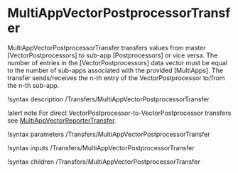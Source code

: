 # MultiAppVectorPostprocessorTransfer

MultiAppVectorPostprocessorTransfer transfers values from master [VectorPostprocessors] to sub-app
[Postprocessors] or vice versa. The number of entries in the [VectorPostprocessors] data vector must
be equal to the number of sub-apps associated with the provided [MultiApps]. The transfer
sends/receives the n-th entry of the VectorPostprocessor to/from the n-th sub-app.

!syntax description /Transfers/MultiAppVectorPostprocessorTransfer

!alert note
For direct VectorPostprocessor-to-VectorPostprocessor transfers see [MultiAppVectorReporterTransfer](MultiAppReporterTransfer.md#vector_transfer).

!syntax parameters /Transfers/MultiAppVectorPostprocessorTransfer

!syntax inputs /Transfers/MultiAppVectorPostprocessorTransfer

!syntax children /Transfers/MultiAppVectorPostprocessorTransfer
